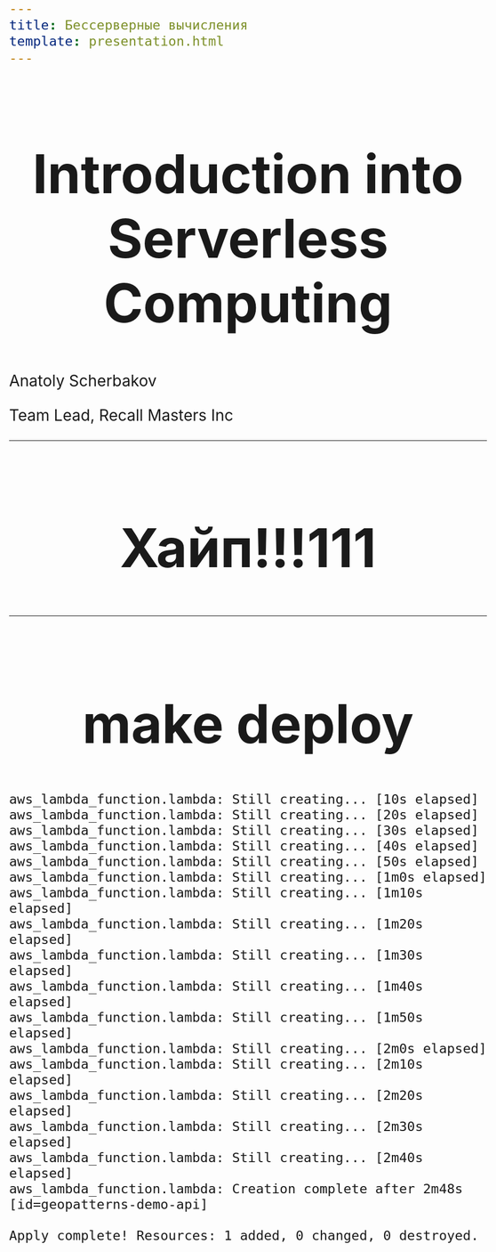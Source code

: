 ```yaml
---
title: Бессерверные вычисления
template: presentation.html
---
```


<style>
@media print {
    hr { page-break-after: always; visibility: hidden; } /* page-break-after works, as well */
}

body {
    font-size: 28px;
}

h1 {
    text-align: center;
    font-size: 6rem;
}
</style>

# Introduction into Serverless Computing

Anatoly Scherbakov

Team Lead, Recall Masters Inc

---

# Хайп!!!111

<script type="text/javascript" src="https://ssl.gstatic.com/trends_nrtr/2431_RC04/embed_loader.js"></script> <script type="text/javascript"> trends.embed.renderExploreWidget("TIMESERIES", {"comparisonItem":[{"keyword":"serverless","geo":"","time":"today 5-y"}],"category":0,"property":""}, {"exploreQuery":"date=today%205-y&q=serverless","guestPath":"https://trends.google.com:443/trends/embed/"}); </script> 

---

# make deploy

```
aws_lambda_function.lambda: Still creating... [10s elapsed]
aws_lambda_function.lambda: Still creating... [20s elapsed]
aws_lambda_function.lambda: Still creating... [30s elapsed]
aws_lambda_function.lambda: Still creating... [40s elapsed]
aws_lambda_function.lambda: Still creating... [50s elapsed]
aws_lambda_function.lambda: Still creating... [1m0s elapsed]
aws_lambda_function.lambda: Still creating... [1m10s elapsed]
aws_lambda_function.lambda: Still creating... [1m20s elapsed]
aws_lambda_function.lambda: Still creating... [1m30s elapsed]
aws_lambda_function.lambda: Still creating... [1m40s elapsed]
aws_lambda_function.lambda: Still creating... [1m50s elapsed]
aws_lambda_function.lambda: Still creating... [2m0s elapsed]
aws_lambda_function.lambda: Still creating... [2m10s elapsed]
aws_lambda_function.lambda: Still creating... [2m20s elapsed]
aws_lambda_function.lambda: Still creating... [2m30s elapsed]
aws_lambda_function.lambda: Still creating... [2m40s elapsed]
aws_lambda_function.lambda: Creation complete after 2m48s [id=geopatterns-demo-api]

Apply complete! Resources: 1 added, 0 changed, 0 destroyed.
```
